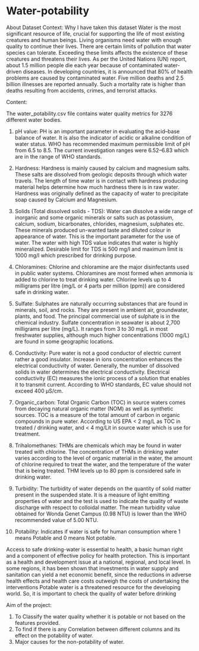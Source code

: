 # Water-potability
About Dataset
Context: Why I have taken this dataset
Water is the most significant resource of life, crucial for supporting the life of most existing 
creatures and human beings. Living organisms need water with enough quality to continue 
their lives. There are certain limits of pollution that water species can tolerate. Exceeding 
these limits affects the existence of these creatures and threatens their lives.
As per the United Nations (UN) report, about 1.5 million people die each year because of 
contaminated water-driven diseases. In developing countries, it is announced that 80% of 
health problems are caused by contaminated water. Five million deaths and 2.5 billion 
illnesses are reported annually. Such a mortality rate is higher than deaths resulting from 
accidents, crimes, and terrorist attacks.



Content:

The water_potability.csv file contains water quality metrics for 3276 different water bodies.

1. pH value:
PH is an important parameter in evaluating the acid–base balance of water. It is also the 
indicator of acidic or alkaline condition of water status. WHO has recommended maximum 
permissible limit of pH from 6.5 to 8.5. The current investigation ranges were 6.52–6.83 
which are in the range of WHO standards.

2. Hardness:
Hardness is mainly caused by calcium and magnesium salts. These salts are dissolved from 
geologic deposits through which water travels. The length of time water is in contact with 
hardness producing material helps determine how much hardness there is in raw water. 
Hardness was originally defined as the capacity of water to precipitate soap caused by 
Calcium and Magnesium.

3. Solids (Total dissolved solids - TDS):
Water can dissolve a wide range of inorganic and some organic minerals or salts such as 
potassium, calcium, sodium, bicarbonates, chlorides, magnesium, sulphates etc. These 
minerals produced un-wanted taste and diluted colour in appearance of water. This is the 
important parameter for the use of water. The water with high TDS value indicates that water 
is highly mineralized. Desirable limit for TDS is 500 mg/l and maximum limit is 1000 mg/l 
which prescribed for drinking purpose.

4. Chloramines:
Chlorine and chloramine are the major disinfectants used in public water systems. 
Chloramines are most formed when ammonia is added to chlorine to treat drinking water. 
Chlorine levels up to 4 milligrams per litre (mg/L or 4 parts per million (ppm)) are considered 
safe in drinking water.

5. Sulfate:
Sulphates are naturally occurring substances that are found in minerals, soil, and rocks. 
They are present in ambient air, groundwater, plants, and food. The principal commercial 
use of sulphate is in the chemical industry. Sulfate concentration in seawater is about 2,700 
milligrams per litre (mg/L). It ranges from 3 to 30 mg/L in most freshwater supplies, although 
much higher concentrations (1000 mg/L) are found in some geographic locations.

6. Conductivity:
Pure water is not a good conductor of electric current rather a good insulator. Increase in 
ions concentration enhances the electrical conductivity of water. Generally, the number of 
dissolved solids in water determines the electrical conductivity. Electrical conductivity (EC) 
measures the ionic process of a solution that enables it to transmit current. According to 
WHO standards, EC value should not exceed 400 μS/cm.

7. Organic_carbon:
Total Organic Carbon (TOC) in source waters comes from decaying natural organic matter 
(NOM) as well as synthetic sources. TOC is a measure of the total amount of carbon in 
organic compounds in pure water. According to US EPA < 2 mg/L as TOC in treated / 
drinking water, and < 4 mg/Lit in source water which is use for treatment.

8. Trihalomethanes:
THMs are chemicals which may be found in water treated with chlorine. The concentration of 
THMs in drinking water varies according to the level of organic material in the water, the 
amount of chlorine required to treat the water, and the temperature of the water that is being 
treated. THM levels up to 80 ppm is considered safe in drinking water.

9. Turbidity:
The turbidity of water depends on the quantity of solid matter present in the suspended 
state. It is a measure of light emitting properties of water and the test is used to indicate the 
quality of waste discharge with respect to colloidal matter. The mean turbidity value obtained 
for Wonda Genet Campus (0.98 NTU) is lower than the WHO recommended value of 5.00 
NTU.

10. Potability:
Indicates if water is safe for human consumption where 1 means Potable and 0 means Not 
potable.


Access to safe drinking-water is essential to health, a basic human right and a component of 
effective policy for health protection. This is important as a health and development issue at 
a national, regional, and local level. In some regions, it has been shown that investments in 
water supply and sanitation can yield a net economic benefit, since the reductions in adverse 
health effects and health care costs outweigh the costs of undertaking the interventions
Potable water is a threatened resource for the developing world.
So, it is important to check the quality of water before drinking


Aim of the project:
1. To Classify the water quality whether it is potable or not based on the features 
provided.
2. To find if there is any Correlation between different columns and its effect on the 
potability of water.
3. Major causes for the non-potability of water.
